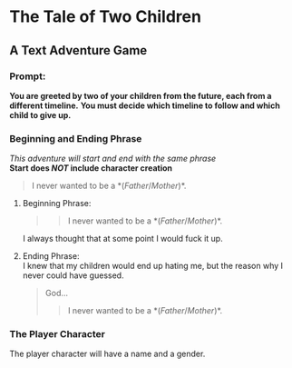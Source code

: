 # The Tale of Two Children
## A Text Adventure Game

### Prompt:
**You are greeted by two of your children from the future, each from a different timeline.**
**You must decide which timeline to follow and which child to give up.**

### Beginning and Ending Phrase
*This adventure will start and end with the same phrase*  
**Start does *NOT* include character creation**
> I never wanted to be a \*(*Father*/*Mother*)\*.
1. Beginning Phrase:  
    >> I never wanted to be a \*(*Father*/*Mother*)\*.

    I always thought that at some point I would fuck it up.
1. Ending Phrase:  
    I knew that my children would end up hating me, but the reason why I never could have guessed.
    > God…
    >> I never wanted to be a \*(*Father*/*Mother*)\*.

### The Player Character
The player character will have a name and a gender.